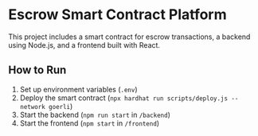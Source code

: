 # Escrow Smart Contract Platform

This project includes a smart contract for escrow transactions, a backend using Node.js, and a frontend built with React.

## How to Run
1. Set up environment variables (`.env`)
2. Deploy the smart contract (`npx hardhat run scripts/deploy.js --network goerli`)
3. Start the backend (`npm run start` in `/backend`)
4. Start the frontend (`npm start` in `/frontend`)
